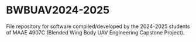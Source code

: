 # BWBUAV2024-2025
File repository for software compiled/developed by the 2024-2025 students of MAAE 4907C (Blended Wing Body UAV Engineering Capstone Project).
